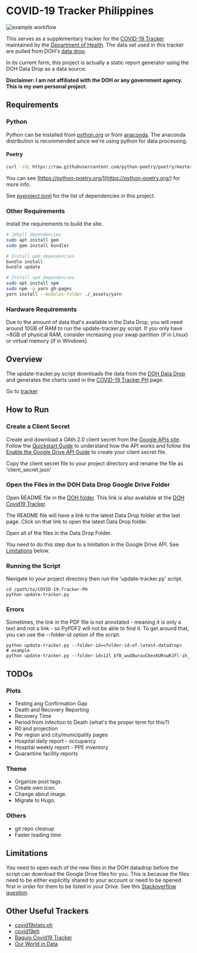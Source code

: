 # COVID-19 Tracker Philippines

![example workflow](https://github.com/donfiguerres/COVID-19-Tracker-PH/actions/workflows/ci.yml/badge.svg)

This serves as a supplementary tracker for the
[COVID-19 Tracker](https://www.doh.gov.ph/covid19tracker) maintained by the
[Department of Health](https://www.doh.gov.ph/). The data set used in this
tracker are pulled from DOH's
[data drop](https://drive.google.com/drive/folders/1ZPPcVU4M7T-dtRyUceb0pMAd8ickYf8o).

In its current form, this project is actually a static report generator using 
the DOH Data Drop as a data source.

**Disclaimer: I am not affiliated with the DOH or any government agency. This is my own personal project.**


## Requirements
### Python
Python can be installed from [python.org](https://www.python.org/) or from
[anaconda](https://www.anaconda.com/). The anaconda distribution is recommended
since we're using python for data processing.

#### Poetry

```bash
curl -sSL https://raw.githubusercontent.com/python-poetry/poetry/master/get-poetry.py | python -
```

You can see [https://python-poetry.org/](https://python-poetry.org/) for more info.

See [pyproject.toml](./pyproject.toml) for the list of dependencies in this
project.

### Other Requirements

Install the requirements to build the site.

```bash
# Jekyll dependencies
sudo apt install gem
sudo gem install bundler

# Install gem dependencies
bundle install
bundle update

# Install npm dependencies
sudo apt install npm
sudo npm -g yarn gh-pages
yarn install --modules-folder ./_assets/yarn
```

### Hardware Requirements
Due to the amount of data that's available in the Data Drop, you will need
around 10GB of RAM to run the update-tracker.py script. If you only have ~8GB
of physical RAM, consider increasing your swap partition (if in Linux) or
virtual memory (if in Windows).

## Overview
The update-tracker.py script downloads the data from the [DOH Data Drop](https://drive.google.com/drive/folders/1ZPPcVU4M7T-dtRyUceb0pMAd8ickYf8o)
and generates the charts used in the [COVID-19 Tracker PH](https://donfiguerres.github.io/COVID-19-Tracker-PH/tracker)
page.

Go to [tracker](https://donfiguerres.github.io/COVID-19-Tracker-PH/tracker)

## How to Run
### Create a Client Secret
Create and download a OAth 2.0 client secret from the
[Google APIs site](https://console.developers.google.com/).
Follow the
[Quickstart Guide](https://developers.google.com/drive/api/v3/quickstart/python)
to understand how the API works and follow the
[Enable the Google Drive API Guide](https://developers.google.com/drive/api/v3/enable-drive-api)
to create your client secret file.

Copy the client secret file to your project directory and rename the file as
'client_secret.json'

### Open the Files in the DOH Data Drop Google Drive Folder
Open README file in the [DOH folder](https://drive.google.com/drive/folders/1ZPPcVU4M7T-dtRyUceb0pMAd8ickYf8o).
This link is also available at the [DOH Covid19 Tracker](https://ncovtracker.doh.gov.ph/).

The README file will have a link to the latest Data Drop folder at the last page. Click on that link to open the latest Data Drop folder.

Open all of the files in the Data Drop Folder.

You need to do this step due to a limitation in the Google Drive API. See [Limitations](#limitations)
below.

### Running the Script
Navigate to your project directory then run the 'update-tracker.py' script.

    cd /path/to/COVID-19-Tracker-PH
    python update-tracker.py

### Errors
Sometimes, the link in the PDF file is not annotated - meaning it is only a text
and not a link - so PyPDF2 will not be able to find it. To get around that, you
can use the --folder-id option of the script.

    python update-tracker.py --folder-id=<folder-id-of-latest-datadrop>
    # example
    python update-tracker.py --folder-id=12l_bfB_wuQ8wrauCbesKURswRJFl-ih_

## TODOs
### Plots
* Testing ang Confirmation Gap
* Death and Recovery Reporting
* Recovery Time
* Period from Infection to Death (what's the proper term for this?)
* R0 and projection
* Per region and city/municipality pages
* Hospital daily report - occupancy
* Hospital weekly report - PPE inventory
* Quarantine facility reports

### Theme
* Organize post tags.
* Create own icon.
* Change about image.
* Migrate to Hugo.

### Others
* git repo cleanup
* Faster loading time


## Limitations
You need to open each of the new files in the DOH datadrop before the script can
download the Google Drive files for you. This is because the files need to be
either explicitly shared to your account or need to be opened first in order
for them to be listed in your Drive. See this [Stackoverflow question](https://stackoverflow.com/questions/62414423/google-drive-api-list-files-in-a-shared-folder-that-are-i-have-not-accessed-ye).

## Other Useful Trackers
* [covid19stats.ph](https://covid19stats.ph/)
* [covid19ph](https://covid19ph.com/)
* [Baguio Covid19 Tracker](http://endcov19.baguio.gov.ph/)
* [Our World in Data](https://ourworldindata.org/coronavirus-data-explorer)
